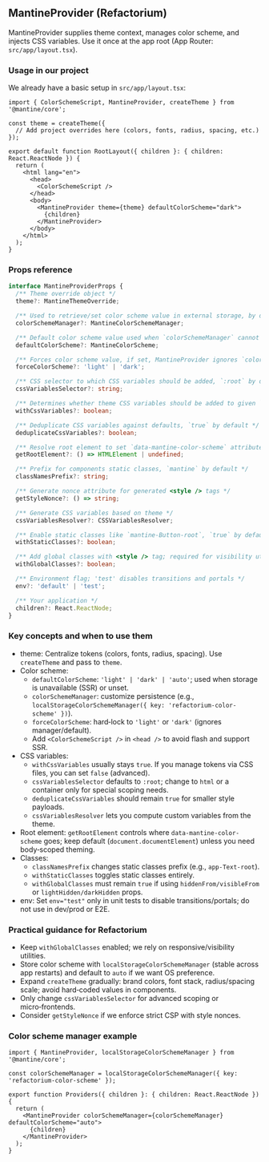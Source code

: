 ## MantineProvider (Refactorium)

MantineProvider supplies theme context, manages color scheme, and injects CSS variables. Use it once at the app root (App Router: `src/app/layout.tsx`).

### Usage in our project

We already have a basic setup in `src/app/layout.tsx`:

```tsx
import { ColorSchemeScript, MantineProvider, createTheme } from '@mantine/core';

const theme = createTheme({
  // Add project overrides here (colors, fonts, radius, spacing, etc.)
});

export default function RootLayout({ children }: { children: React.ReactNode }) {
  return (
    <html lang="en">
      <head>
        <ColorSchemeScript />
      </head>
      <body>
        <MantineProvider theme={theme} defaultColorScheme="dark">
          {children}
        </MantineProvider>
      </body>
    </html>
  );
}
```

### Props reference

```ts
interface MantineProviderProps {
  /** Theme override object */
  theme?: MantineThemeOverride;

  /** Used to retrieve/set color scheme value in external storage, by default uses `window.localStorage` */
  colorSchemeManager?: MantineColorSchemeManager;

  /** Default color scheme value used when `colorSchemeManager` cannot retrieve value from external storage, `light` by default */
  defaultColorScheme?: MantineColorScheme;

  /** Forces color scheme value, if set, MantineProvider ignores `colorSchemeManager` and `defaultColorScheme` */
  forceColorScheme?: 'light' | 'dark';

  /** CSS selector to which CSS variables should be added, `:root` by default */
  cssVariablesSelector?: string;

  /** Determines whether theme CSS variables should be added to given `cssVariablesSelector`, `true` by default */
  withCssVariables?: boolean;

  /** Deduplicate CSS variables against defaults, `true` by default */
  deduplicateCssVariables?: boolean;

  /** Resolve root element to set `data-mantine-color-scheme` attribute; must return undefined on server */
  getRootElement?: () => HTMLElement | undefined;

  /** Prefix for components static classes, `mantine` by default */
  classNamesPrefix?: string;

  /** Generate nonce attribute for generated <style /> tags */
  getStyleNonce?: () => string;

  /** Generate CSS variables based on theme */
  cssVariablesResolver?: CSSVariablesResolver;

  /** Enable static classes like `mantine-Button-root`, `true` by default */
  withStaticClasses?: boolean;

  /** Add global classes with <style /> tag; required for visibility utilities, `true` by default */
  withGlobalClasses?: boolean;

  /** Environment flag; 'test' disables transitions and portals */
  env?: 'default' | 'test';

  /** Your application */
  children?: React.ReactNode;
}
```

### Key concepts and when to use them

- theme: Centralize tokens (colors, fonts, radius, spacing). Use `createTheme` and pass to `theme`.
- Color scheme:
  - `defaultColorScheme`: `'light' | 'dark' | 'auto'`; used when storage is unavailable (SSR) or unset.
  - `colorSchemeManager`: customize persistence (e.g., `localStorageColorSchemeManager({ key: 'refactorium-color-scheme' })`).
  - `forceColorScheme`: hard‑lock to `'light'` or `'dark'` (ignores manager/default).
  - Add `<ColorSchemeScript />` in `<head />` to avoid flash and support SSR.
- CSS variables:
  - `withCssVariables` usually stays `true`. If you manage tokens via CSS files, you can set `false` (advanced).
  - `cssVariablesSelector` defaults to `:root`; change to `html` or a container only for special scoping needs.
  - `deduplicateCssVariables` should remain `true` for smaller style payloads.
  - `cssVariablesResolver` lets you compute custom variables from the theme.
- Root element: `getRootElement` controls where `data-mantine-color-scheme` goes; keep default (`document.documentElement`) unless you need body‑scoped theming.
- Classes:
  - `classNamesPrefix` changes static classes prefix (e.g., `app-Text-root`).
  - `withStaticClasses` toggles static classes entirely.
  - `withGlobalClasses` must remain `true` if using `hiddenFrom/visibleFrom` or `lightHidden/darkHidden` props.
- env: Set `env="test"` only in unit tests to disable transitions/portals; do not use in dev/prod or E2E.

### Practical guidance for Refactorium

- Keep `withGlobalClasses` enabled; we rely on responsive/visibility utilities.
- Store color scheme with `localStorageColorSchemeManager` (stable across app restarts) and default to `auto` if we want OS preference.
- Expand `createTheme` gradually: brand colors, font stack, radius/spacing scale; avoid hard‑coded values in components.
- Only change `cssVariablesSelector` for advanced scoping or micro‑frontends.
- Consider `getStyleNonce` if we enforce strict CSP with style nonces.

### Color scheme manager example

```tsx
import { MantineProvider, localStorageColorSchemeManager } from '@mantine/core';

const colorSchemeManager = localStorageColorSchemeManager({ key: 'refactorium-color-scheme' });

export function Providers({ children }: { children: React.ReactNode }) {
  return (
    <MantineProvider colorSchemeManager={colorSchemeManager} defaultColorScheme="auto">
      {children}
    </MantineProvider>
  );
}
```


